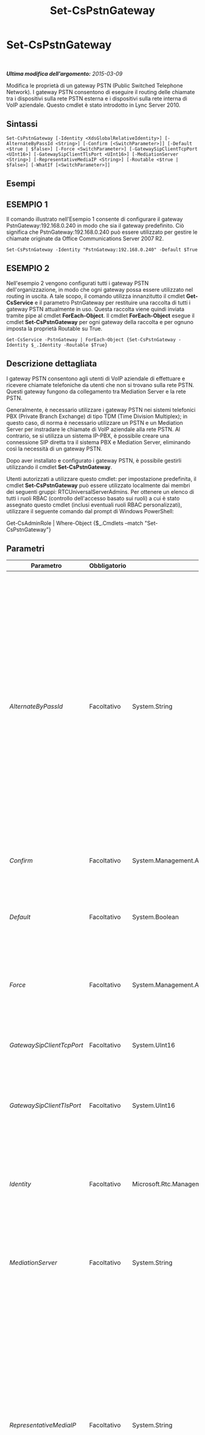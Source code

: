 ﻿---
title: Set-CsPstnGateway
TOCTitle: Set-CsPstnGateway
ms:assetid: 5d61e7e5-dacb-4dd3-bdd5-b757d98181d3
ms:mtpsurl: https://technet.microsoft.com/it-it/library/Gg398408(v=OCS.15)
ms:contentKeyID: 49300701
ms.date: 08/24/2015
mtps_version: v=OCS.15
ms.translationtype: HT
---

# Set-CsPstnGateway

 

_**Ultima modifica dell'argomento:** 2015-03-09_

Modifica le proprietà di un gateway PSTN (Public Switched Telephone Network). I gateway PSTN consentono di eseguire il routing delle chiamate tra i dispositivi sulla rete PSTN esterna e i dispositivi sulla rete interna di VoIP aziendale. Questo cmdlet è stato introdotto in Lync Server 2010.

## Sintassi

    Set-CsPstnGateway [-Identity <XdsGlobalRelativeIdentity>] [-AlternateByPassId <String>] [-Confirm [<SwitchParameter>]] [-Default <$true | $false>] [-Force <SwitchParameter>] [-GatewaySipClientTcpPort <UInt16>] [-GatewaySipClientTlsPort <UInt16>] [-MediationServer <String>] [-RepresentativeMediaIP <String>] [-Routable <$true | $false>] [-WhatIf [<SwitchParameter>]]

## Esempi

## ESEMPIO 1

Il comando illustrato nell'Esempio 1 consente di configurare il gateway PstnGateway:192.168.0.240 in modo che sia il gateway predefinito. Ciò significa che PstnGateway:192.168.0.240 può essere utilizzato per gestire le chiamate originate da Office Communications Server 2007 R2.

    Set-CsPstnGateway -Identity "PstnGateway:192.168.0.240" -Default $True

## ESEMPIO 2

Nell'esempio 2 vengono configurati tutti i gateway PSTN dell'organizzazione, in modo che ogni gateway possa essere utilizzato nel routing in uscita. A tale scopo, il comando utilizza innanzitutto il cmdlet **Get-CsService** e il parametro PstnGateway per restituire una raccolta di tutti i gateway PSTN attualmente in uso. Questa raccolta viene quindi inviata tramite pipe al cmdlet **ForEach-Object**. Il cmdlet **ForEach-Object** esegue il cmdlet **Set-CsPstnGateway** per ogni gateway della raccolta e per ognuno imposta la proprietà Routable su True.

    Get-CsService -PstnGateway | ForEach-Object {Set-CsPstnGateway -Identity $_.Identity -Routable $True}

## Descrizione dettagliata

I gateway PSTN consentono agli utenti di VoIP aziendale di effettuare e ricevere chiamate telefoniche da utenti che non si trovano sulla rete PSTN. Questi gateway fungono da collegamento tra Mediation Server e la rete PSTN.

Generalmente, è necessario utilizzare i gateway PSTN nei sistemi telefonici PBX (Private Branch Exchange) di tipo TDM (Time Division Multiplex); in questo caso, di norma è necessario utilizzare un PSTN e un Mediation Server per instradare le chiamate di VoIP aziendale alla rete PSTN. Al contrario, se si utilizza un sistema IP-PBX, è possibile creare una connessione SIP diretta tra il sistema PBX e Mediation Server, eliminando così la necessità di un gateway PSTN.

Dopo aver installato e configurato i gateway PSTN, è possibile gestirli utilizzando il cmdlet **Set-CsPstnGateway**.

Utenti autorizzati a utilizzare questo cmdlet: per impostazione predefinita, il cmdlet **Set-CsPstnGateway** può essere utilizzato localmente dai membri dei seguenti gruppi: RTCUniversalServerAdmins. Per ottenere un elenco di tutti i ruoli RBAC (controllo dell'accesso basato sui ruoli) a cui è stato assegnato questo cmdlet (inclusi eventuali ruoli RBAC personalizzati), utilizzare il seguente comando dal prompt di Windows PowerShell:

Get-CsAdminRole | Where-Object {$\_.Cmdlets –match "Set-CsPstnGateway"}

## Parametri


<table>
<colgroup>
<col style="width: 25%" />
<col style="width: 25%" />
<col style="width: 25%" />
<col style="width: 25%" />
</colgroup>
<thead>
<tr class="header">
<th>Parametro</th>
<th>Obbligatorio</th>
<th>Tipo</th>
<th>Descrizione</th>
</tr>
</thead>
<tbody>
<tr class="odd">
<td><p><em>AlternateByPassId</em></p></td>
<td><p>Facoltativo</p></td>
<td><p>System.String</p></td>
<td><p>Identificatore univoco globale (GUID) che rappresenta l'ID bypass alternativo. Questo ID viene generato automaticamente da Lync Server e consente di eliminare le chiamate &quot;hairpin&quot;. A seconda della configurazione del sistema, questo parametro consente alle chiamate &quot;hairpin&quot; di ignorare automaticamente il Mediation Server senza che sia necessario definire e associare singole subnet a tutti i siti e a tutte le aree.</p>
<p>Per ottenere questo risultato, è necessario abilitare a livello globale la funzionalità di bypass in modo da utilizzare aree e siti di configurazione di rete e quindi abilitare la funzionalità di bypass sulla configurazione trunk del gateway PSTN.</p>
<p>Si parla di chiamata &quot;hairpin&quot; quando una chiamata in arrivo dalla rete PSTN viene reinstradata alla rete PSTN mediante la funzione di inoltro chiamata o di squillo simultaneo.</p></td>
</tr>
<tr class="even">
<td><p><em>Confirm</em></p></td>
<td><p>Facoltativo</p></td>
<td><p>System.Management.Automation.SwitchParameter</p></td>
<td><p>Viene visualizzata una richiesta di conferma prima di eseguire il comando.</p></td>
</tr>
<tr class="odd">
<td><p><em>Default</em></p></td>
<td><p>Facoltativo</p></td>
<td><p>System.Boolean</p></td>
<td><p>Se impostato su True, questo gateway gestisce le chiamate da Office Communications Server 2007 R2. Nella raccolta di gateway gestiti da un unico Mediation Server, può essere presente un solo gateway predefinito.</p></td>
</tr>
<tr class="even">
<td><p><em>Force</em></p></td>
<td><p>Facoltativo</p></td>
<td><p>System.Management.Automation.SwitchParameter</p></td>
<td><p>Consente di evitare la visualizzazione di prompt di conferma o messaggi di errore non irreversibile che possono verificarsi quando si esegue il cmdlet.</p></td>
</tr>
<tr class="odd">
<td><p><em>GatewaySipClientTcpPort</em></p></td>
<td><p>Facoltativo</p></td>
<td><p>System.UInt16</p></td>
<td><p>Porta di attesa utilizzata per comunicare con i server Mediation Server tramite protocollo TCP (Transmission Control Protocol). Il valore predefinito è 5066.</p></td>
</tr>
<tr class="even">
<td><p><em>GatewaySipClientTlsPort</em></p></td>
<td><p>Facoltativo</p></td>
<td><p>System.UInt16</p></td>
<td><p>Porta di attesa utilizzata per comunicare con i server Mediation Server tramite protocollo TLS (Transport Layer Security). Il valore predefinito è 5067.</p></td>
</tr>
<tr class="odd">
<td><p><em>Identity</em></p></td>
<td><p>Facoltativo</p></td>
<td><p>Microsoft.Rtc.Management.Xds.XdsGlobalRelativeIdentity</p></td>
<td><p>Identità del servizio del gateway PSTN da modificare. Ad esempio: -Identity &quot;PstnGateway:192.168.0.240&quot;.</p>
<p>Si noti che è possibile non utilizzare il prefisso &quot;PstnGatewayServer:&quot; quando si specifica un gateway PSTN. Ad esempio: -Identity &quot;atl-cs-001.litwareinc.com&quot;.</p>
<p></p></td>
</tr>
<tr class="even">
<td><p><em>MediationServer</em></p></td>
<td><p>Facoltativo</p></td>
<td><p>System.String</p></td>
<td><p>Identità del servizio di Mediation Server da associare al gateway PSTN. Ad esempio: -MediationServer &quot;MediationServer:atl-cs-001.litwareinc.com&quot;.</p></td>
</tr>
<tr class="odd">
<td><p><em>RepresentativeMediaIP</em></p></td>
<td><p>Facoltativo</p></td>
<td><p>System.String</p></td>
<td><p>Indirizzo IP del processore multimediale associato al gateway, se l'ubicazione del processore è diversa dall'indirizzo di segnalazione. Entrambe le funzionalità di bypass multimediale e controllo di ammissione di chiamata (CAC) si basano sull'ubicazione del processore multimediale del gateway; per impostazione predefinita, questa ubicazione corrisponde all'indirizzo di segnalazione. Se le due ubicazioni sono diverse (ad esempio, il processore multimediale si trova presso un sito remoto e quello di segnalazione presso il sito centrale), è necessario configurare la proprietà RepresentativeMediaIP con l'indirizzo IP del processore multimediale.</p>
<p>Se presso un unico sito sono stati distribuiti più processori multimediali ciascuno con un proprio indirizzo IP, è possibile utilizzare uno qualsiasi di questi indirizzi IP per configurare la proprietà RepresentativeMediaIP.</p></td>
</tr>
<tr class="even">
<td><p><em>Routable</em></p></td>
<td><p>Facoltativo</p></td>
<td><p>System.Boolean</p></td>
<td><p>Se impostato su True, il gateway può essere utilizzato per il routing in uscita.</p></td>
</tr>
<tr class="odd">
<td><p><em>WhatIf</em></p></td>
<td><p>Facoltativo</p></td>
<td><p>System.Management.Automation.SwitchParameter</p></td>
<td><p>Descrive ciò che accadrebbe se si eseguisse il comando senza eseguirlo realmente.</p></td>
</tr>
</tbody>
</table>


## Tipi di input

Nessuno. Il cmdlet **Get-CsPstnGateway** non accetta input da pipeline.

## Tipi restituiti

Il cmdlet **Set-CsPstnGateway** non restituisce alcun oggetto o valore. Modifica invece le istanze esistenti dell'oggetto Microsoft.Rtc.Management.Xds.DisplayPstnGateway.

## Vedere anche

#### Ulteriori risorse

[Get-CsService](get-csservice.md)

